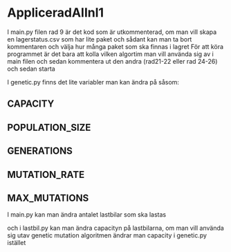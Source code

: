 # AppliceradAIInl1
I main.py filen rad 9 är det kod som är utkommenterad, om man vill skapa en lagerstatus.csv som har lite paket och sådant kan man ta bort kommentaren och välja hur många paket som ska finnas i lagret
För att köra programmet är det bara att kolla vilken algortim man vill använda sig av i main filen och sedan kommentera ut den andra (rad21-22 eller rad 24-26) och sedan starta

I genetic.py finns det lite variabler man kan ändra på såsom:
## CAPACITY
## POPULATION_SIZE
## GENERATIONS
## MUTATION_RATE
## MAX_MUTATIONS

I main.py kan man ändra antalet lastbilar som ska lastas

och i lastbil.py kan man ändra capacityn på lastbilarna, om man vill använda sig utav genetic mutation algoritmen ändrar man capacity i genetic.py istället